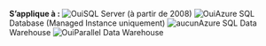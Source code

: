<Token>**S’applique à :** ![Oui](media/yes.png)SQL Server (à partir de 2008) ![Oui](media/yes.png)Azure SQL Database (Managed Instance uniquement) ![aucun](media/no.png)Azure SQL Data Warehouse ![ Oui](media/yes.png)Parallel Data Warehouse </Token>